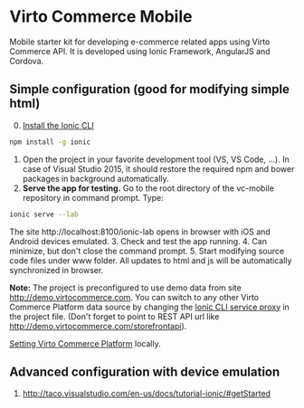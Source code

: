 # Virto Commerce Mobile
Mobile starter kit for developing e-commerce related apps using Virto Commerce API. It is developed using Ionic Framework, AngularJS and Cordova.

Simple configuration (good for modifying simple html)
--------------

0. [Install the Ionic CLI]
```sh
npm install -g ionic
``` 
1. Open the project in your favorite development tool (VS, VS Code, ...). In case of Visual Studio 2015, it should restore the required npm and bower packages in background automatically.
2. **Serve the app for testing.** Go to the root directory of the vc-mobile repository in command prompt. Type:
```sh
ionic serve --lab
```
The site http://localhost:8100/ionic-lab opens in browser with iOS and Android devices emulated.
3. Check and test the app running. 
4. Can minimize, but don't close the command prompt.
5. Start modifying source code files under www folder. All updates to html and js will be automatically synchronized in browser.

**Note:** The project is preconfigured to use demo data from site http://demo.virtocommerce.com. You can switch to any other Virto Commerce Platform data source by changing the [Ionic CLI service proxy] in the project file. (Don't forget to point to REST API url like http://demo.virtocommerce.com/storefrontapi).

[Setting Virto Commerce Platform] locally.

[Install the Ionic CLI]: <http://ionicframework.com/docs/cli/install.html>
[Ionic CLI service proxy]: <http://ionicframework.com/docs/cli/test.html>
[Setting Virto Commerce Platform]: <https://virtocommerce.com/docs/vc2devguide/deployment/platform-deployment/source-code-getting-started>

Advanced configuration with device emulation
--------------
1. http://taco.visualstudio.com/en-us/docs/tutorial-ionic/#getStarted
